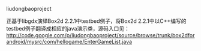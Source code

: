 liudongbaoproject

正基于libgdx演绎Box2d 2.2.1中testbed例子，将Box2d 2.2.1中以C++编写的testbed例子翻译成相应的java演示类，源码入口见：
http://code.google.com/p/liudongbaoproject/source/browse/trunk/box2dforandroid/mysrc/com/hellogame/EnterGameList.java